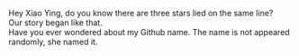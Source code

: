Hey Xiao Ying, do you know there are three stars lied on the same line?<br>
Our story began like that.<br>
Have you ever wondered about my Github name. The name is not appeared randomly, she named it.